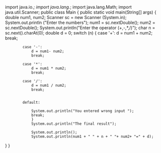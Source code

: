 import java.io.*;
import java.lang.*;
import java.lang.Math;
import java.util.Scanner;
public class Main
{
	public static void main(String[] args) 
	{
	    double num1, num2;
		Scanner sc = new Scanner (System.in);
	    System.out.println ("Enter the numbers");
	    num1 = sc.nextDouble();
	    num2 = sc.nextDouble();
	    System.out.println("Enter the operator (+,-,*,/)");
	    char n = sc.next().charAt(0);
	    double d = 0;
		switch (n)
		{
		    case '+':
		        d = num1 + num2;
		        break;
		    
            case '-':
                d = num1- num2;
                break;
            
            case '*':
                d = num1 * num2;
                break;
            
            case '/':
                d = num1 / num2;
                break;
            
            
            default:
            
                System.out.println("You entered wrong input ");
                break;
                }
                System.out.println("The final result");
                
                System.out.println();
                System.out.println(num1 + " " + n + " "+ num2+ "=" + d);
		   
}
}
